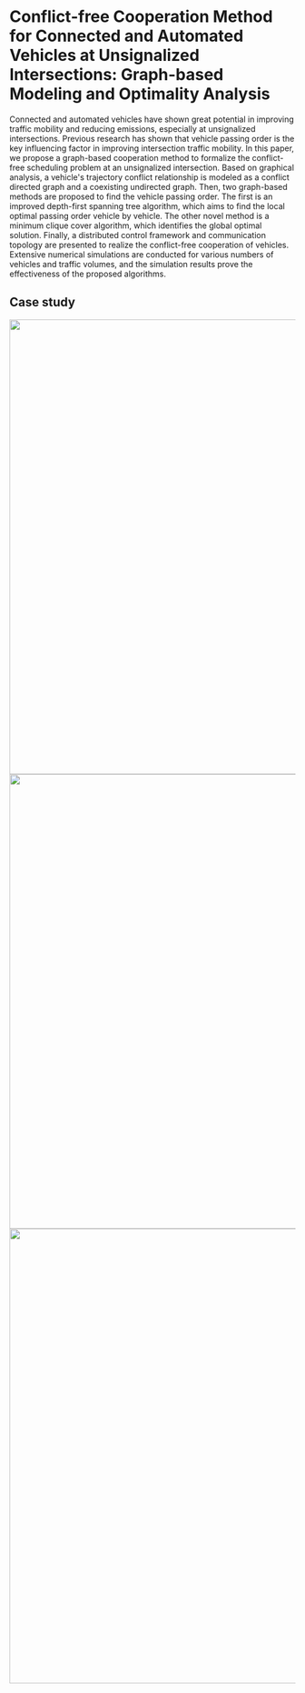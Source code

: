 # Conflict-free Cooperation Method for Connected and Automated Vehicles at Unsignalized Intersections: Graph-based Modeling and Optimality Analysis
Connected and automated vehicles have shown great potential in improving traffic mobility and reducing emissions, especially at unsignalized intersections. Previous research has shown that vehicle passing order is the key influencing factor in improving intersection traffic mobility. In this paper, we propose a graph-based cooperation method to formalize the conflict-free scheduling problem at an unsignalized intersection. Based on graphical analysis, a vehicle's trajectory conflict relationship is modeled as a conflict directed graph and a coexisting undirected graph. Then, two graph-based methods are proposed to find the vehicle passing order. The first is an improved depth-first spanning tree algorithm, which aims to find the local optimal passing order vehicle by vehicle. The other novel method is a minimum clique cover algorithm, which identifies the global optimal solution. Finally, a distributed control framework and communication topology are presented to realize the conflict-free cooperation of vehicles. Extensive numerical simulations are conducted for various numbers of vehicles and traffic volumes, and the simulation results prove the effectiveness of the proposed algorithms.

## Case study

<img src="https://github.com/CeroChen/GraphBashedCoordination/blob/main/DFST.gif" width="800" />

<img src="https://github.com/CeroChen/GraphBashedCoordination/blob/main/iDFST.gif" width="800" />

<img src="https://github.com/CeroChen/GraphBashedCoordination/blob/main/MCC.gif" width="800" />


<!-- For further details, please refer to:

Cai, M., Xu, Q., Chen, C., Wang, J., Li, K., Wang, J., & Zhu, Q. (2021). Formation Control for Multiple Connected and Automated Vehicles on Multi-lane Roads. arXiv preprint arXiv:2103.10287. (https://arxiv.org/abs/2103.10287) -->

